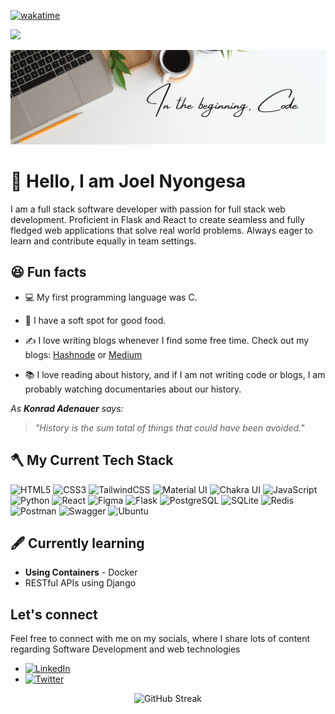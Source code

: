 [![wakatime](https://wakatime.com/badge/user/0c70c189-eba1-4e0f-bb41-30b0cabe8d29.svg)](https://wakatime.com/@0c70c189-eba1-4e0f-bb41-30b0cabe8d29)

![](https://komarev.com/ghpvc/?username=joelnyongesa&style=plastic&color=yellowgreen)

<img 
  src='Code.png'
  alt='Code Oath'
  loading='lazy'
  />

# 👋 Hello, I am Joel Nyongesa

I am a full stack software developer with passion for full stack web development. Proficient in Flask and React to create seamless and fully fledged web applications that solve real world problems. Always eager to learn and contribute equally in team settings.

## 😆 Fun facts

* 💻 My first programming language was C.

* 🍖 I have a soft spot for good food.

* ✍️ I love writing blogs whenever I find some free time. Check out my blogs: [Hashnode](https://hashnode.com/@joelnyongesa) or [Medium](https://medium.com/@joelnyongesa148)

* 📚 I love reading about history, and if I am not writing code or blogs, I am probably watching documentaries about our history.

*As **Konrad Adenauer** says:*
> *"History is the sum total of things that could have been avoided."*

## 🪓 My Current Tech Stack

![HTML5](https://img.shields.io/badge/html5-%23E34F26.svg?style=for-the-badge&logo=html5&logoColor=white)
![CSS3](https://img.shields.io/badge/CSS3-1572B6?style=for-the-badge&logo=css3&logoColor=white)
![TailwindCSS](https://img.shields.io/badge/tailwindcss-%2338B2AC.svg?style=for-the-badge&logo=tailwind-css&logoColor=white)
![Material UI](https://img.shields.io/badge/Material%20UI-007FFF?style=for-the-badge&logo=mui&logoColor=white)
![Chakra UI](https://img.shields.io/badge/Chakra--UI-319795?style=for-the-badge&logo=chakra-ui&logoColor=white)
![JavaScript](https://img.shields.io/badge/javascript-%23323330.svg?style=for-the-badge&logo=javascript&logoColor=%23F7DF1E)
![Python](https://img.shields.io/badge/python-3670A0?style=for-the-badge&logo=python&logoColor=ffdd54)
![React](https://img.shields.io/badge/react-%2320232a.svg?style=for-the-badge&logo=react&logoColor=%2361DAFB)
![Figma](https://img.shields.io/badge/Figma-F24E1E?style=for-the-badge&logo=figma&logoColor=white)
![Flask](https://img.shields.io/badge/flask-%23000.svg?style=for-the-badge&logo=flask&logoColor=white)
![PostgreSQL](https://img.shields.io/badge/PostgreSQL-316192?style=for-the-badge&logo=postgresql&logoColor=white)
![SQLite](https://img.shields.io/badge/Sqlite-003B57?style=for-the-badge&logo=sqlite&logoColor=white)
![Redis](https://img.shields.io/badge/redis-%23DD0031.svg?&style=for-the-badge&logo=redis&logoColor=white)
![Postman](https://img.shields.io/badge/Postman-FF6C37?style=for-the-badge&logo=Postman&logoColor=white)
![Swagger](https://img.shields.io/badge/Swagger-85EA2D?style=for-the-badge&logo=Swagger&logoColor=white)
![Ubuntu](https://img.shields.io/badge/Ubuntu-E95420?style=for-the-badge&logo=ubuntu&logoColor=white)

## 🖋️ Currently learning

* **Using Containers** - Docker
* RESTful APIs using Django

## Let's connect

Feel free to connect with me on my socials, where I share lots of content regarding Software Development and web technologies

* [![LinkedIn](https://img.shields.io/badge/linkedin-%230077B5.svg?style=for-the-badge&logo=linkedin&logoColor=white)](https://www.linkedin.com/in/jknyongesa)
* [![Twitter](https://img.shields.io/badge/Twitter-%231DA1F2.svg?style=for-the-badge&logo=Twitter&logoColor=white)](https://www.twitter.com/jknyongesa)


<p align="center">
  <img src="https://github-readme-streak-stats.herokuapp.com?user=joelnyongesa&theme=cobalt&date_format=j%20M%5B%20Y%5D&background=000000&border=7536B2&stroke=9243DD&ring=89502D&fire=FF9554&currStreakNum=D280FF&sideNums=BC52FF&currStreakLabel=64EAE2&sideLabels=48A8A2&dates=A42EE5" alt="GitHub Streak">
</p>


<!---
joelnyongesa/joelnyongesa is a ✨ special ✨ repository because its `README.md` (this file) appears on your GitHub profile.
You can click the Preview link to take a look at your changes.
--->
